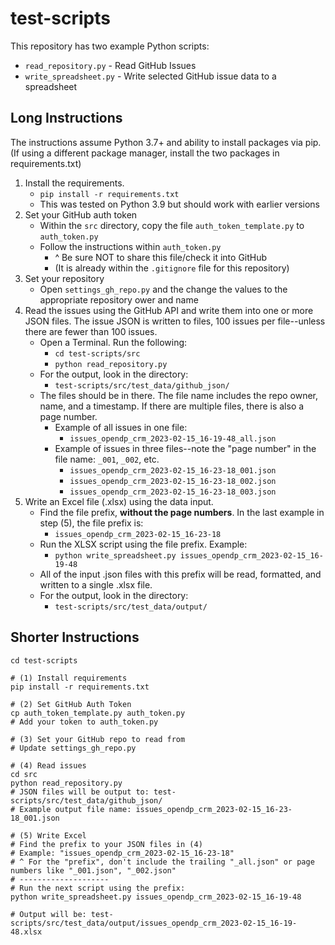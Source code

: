 # test-scripts

This repository has two example Python scripts:

- `read_repository.py` - Read GitHub Issues
- `write_spreadsheet.py` - Write selected GitHub issue data to a spreadsheet

## Long Instructions

The instructions assume Python 3.7+ and ability to install packages via pip. (If using a different package manager, install the two packages in requirements.txt)

1. Install the requirements. 
    - ```pip install -r requirements.txt```
    - This was tested on Python 3.9 but should work with earlier versions
2. Set your GitHub auth token
   - Within the `src` directory, copy the file `auth_token_template.py` to `auth_token.py`
   - Follow the instructions within `auth_token.py`
      - ^ Be sure NOT to share this file/check it into GitHub
      - (It is already within the `.gitignore` file for this repository)
3. Set your repository
   - Open `settings_gh_repo.py` and the change the values to the appropriate repository ower and name 
4. Read the issues using the GitHub API and write them into one or more JSON files. The issue JSON is written to files, 100 issues per file--unless there are fewer than 100 issues.
   - Open a Terminal. Run the following:
     - `cd test-scripts/src`
     - `python read_repository.py`
   - For the output, look in the directory: 
     - `test-scripts/src/test_data/github_json/`
   - The files should be in there. The file name includes the repo owner, name, and a timestamp. If there are multiple files, there is also a page number.
     - Example of all issues in one file: 
       - `issues_opendp_crm_2023-02-15_16-19-48_all.json`
     - Example of issues in three files--note the "page number" in the file name: `_001`, `_002`, etc.
       - `issues_opendp_crm_2023-02-15_16-23-18_001.json`
       - `issues_opendp_crm_2023-02-15_16-23-18_002.json`
       - `issues_opendp_crm_2023-02-15_16-23-18_003.json`
6. Write an Excel file (.xlsx) using the data input. 
   - Find the file prefix, __without the page numbers__. In the last example in step (5), the file prefix is:
      - `issues_opendp_crm_2023-02-15_16-23-18`
   - Run the XLSX script using the file prefix. Example:
      - `python write_spreadsheet.py issues_opendp_crm_2023-02-15_16-19-48`
   - All of the input .json files with this prefix will be read, formatted, and written to a single .xlsx file.
   - For the output, look in the directory: 
     - `test-scripts/src/test_data/output/`

## Shorter Instructions

```
cd test-scripts

# (1) Install requirements
pip install -r requirements.txt

# (2) Set GitHub Auth Token
cp auth_token_template.py auth_token.py
# Add your token to auth_token.py

# (3) Set your GitHub repo to read from
# Update settings_gh_repo.py

# (4) Read issues
cd src
python read_repository.py 
# JSON files will be output to: test-scripts/src/test_data/github_json/
# Example output file name: issues_opendp_crm_2023-02-15_16-23-18_001.json

# (5) Write Excel 
# Find the prefix to your JSON files in (4)
# Example: "issues_opendp_crm_2023-02-15_16-23-18"
# ^ For the "prefix", don't include the trailing "_all.json" or page numbers like "_001.json", "_002.json"
# --------------------
# Run the next script using the prefix:
python write_spreadsheet.py issues_opendp_crm_2023-02-15_16-19-48

# Output will be: test-scripts/src/test_data/output/issues_opendp_crm_2023-02-15_16-19-48.xlsx
```

